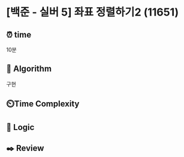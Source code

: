 # [백준 - 실버 5] 좌표 정렬하기2 (11651)
## ⏰ time
10분

## 📌 Algorithm
구현

## ⏲️Time Complexity

## 📍 Logic


## ✒️ Review


